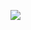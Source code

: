 
[![](https://visitcount.itsvg.in/api?id=mosaad2707&icon=0&color=0)](https://visitcount.itsvg.in)

<!-- Proudly created with GPRM ( https://gprm.itsvg.in ) -->
